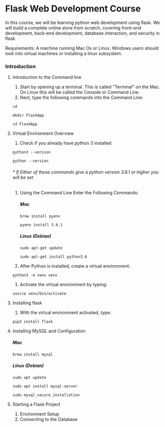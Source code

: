 # Flask Web Development Course

In this course, we will be learning python web development using flask. We will build
a complete online store from scratch, covering front-end development, back-end development,
database interaction, and security in flask.

Requirements: A machine running Mac Os or Linux. Windows users should look into virtual machines
or installing a linux subsystem. 

### Introduction
1. Introduction to the Command line
	1. Start by opening up a terminal. This is called "Terminal" on the Mac. On Linux this will be
	called the Console or Command Line.
	1. Next, type the following commands into the Command Line:
	```
	cd
	```
	```
	mkdir FlaskApp
	```
	```
	cd FlaskApp
	```
1. Virtual Environment Overview
	1. Check if you already have python 3 installed
	```
	python3 --version
	```
	```
	python --version
	```
	###### * If Either of these commands give a python version 3.6.1 or higher you will be set
	1. Using the Command Line Enter the Following Commands:
		##### Mac
		```
		brew install pyenv
		```
		```
		pyenv install 3.6.1
		```
		##### Linux (Debian)
		```
		sudo apt-get update
		```
		```
		sudo apt-get install python3.6
		```
	1. After Python is installed, create a virtual environment:
	```
	python3 -m venv venv
	```
	1. Activate the virtual environment by typing:
	```
	source venv/bin/activate
	```
1. Installing flask
	1. With the virtual environment activated, type:
	```
	pip3 install flask
	```
1. Installing MySQL and Configuration
	##### Mac
	```
	brew install mysql
	```
	##### Linux (Debian)
	```
	sudo apt update
	```
	```
	sudo apt install mysql-server
	```
	```
	sudo mysql_secure_installation
	```

1. Starting a Flask Project
	1. Environment Setup
	1. Connecting to the Database
 
